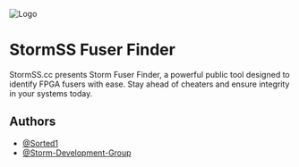 
![Logo](https://cdn.brandfetch.io/idvZziiuRS/w/2718/h/610/theme/dark/idYrRewuEB.png?c=1dxbfHSJFAPEGdCLU4o5B)


# StormSS Fuser Finder

StormSS.cc presents Storm Fuser Finder, a powerful public tool designed to identify FPGA fusers with ease. Stay ahead of cheaters and ensure integrity in your systems today.

## Authors

- [@Sorted1](https://www.github.com/sorted1)
- [@Storm-Development-Group](https://www.github.com/Storm-Development-Group)

